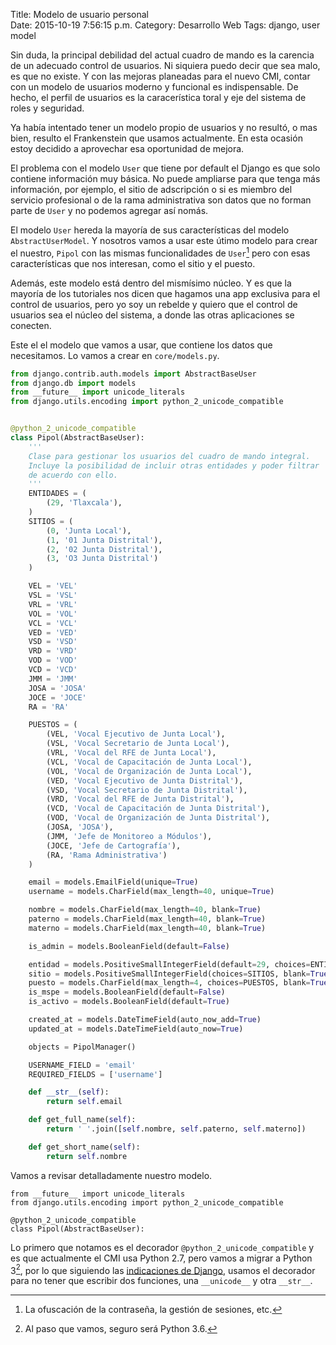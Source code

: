 Title: Modelo de usuario personal    
Date: 2015-10-19 7:56:15 p.m.
Category: Desarrollo Web
Tags: django, user model

Sin duda, la principal debilidad del actual cuadro de mando es la carencia de un adecuado control de usuarios. Ni siquiera puedo decir que sea malo, es que no existe. Y con las mejoras planeadas para el nuevo CMI, contar con un modelo de usuarios moderno y funcional es indispensable. De hecho, el perfil de usuarios es la caracerística toral y eje del sistema de roles y seguridad.

Ya había intentado tener un modelo propio de usuarios y no resultó, o mas bien, resulto el Frankenstein que usamos actualmente. En esta ocasión estoy decidido a aprovechar esa oportunidad de mejora.

El problema con el modelo `User` que tiene por default el Django es que solo contiene información muy básica. No puede ampliarse para que tenga más información, por ejemplo, el sitio de adscripción o si es miembro del servicio profesional o de la rama administrativa son datos que no forman parte de `User` y no podemos agregar así nomás.

El modelo `User` hereda la mayoría de sus características del modelo `AbstractUserModel`. Y nosotros vamos a usar este útimo modelo para crear el nuestro, `Pipol` con las mismas funcionalidades de `User`[^1] pero con esas características que nos interesan, como el sitio y el puesto.

Además, este modelo está dentro del mismísimo núcleo. Y es que la mayoría de los tutoriales nos dicen que hagamos una app exclusiva para el control de usuarios, pero yo soy un rebelde y quiero que el control de usuarios sea el núcleo del sistema, a donde las otras aplicaciones se conecten.

Este el el modelo que vamos a usar, que contiene los datos que necesitamos. Lo vamos a crear en `core/models.py`.

```python
from django.contrib.auth.models import AbstractBaseUser
from django.db import models
from __future__ import unicode_literals
from django.utils.encoding import python_2_unicode_compatible


@python_2_unicode_compatible
class Pipol(AbstractBaseUser):
    '''
    Clase para gestionar los usuarios del cuadro de mando integral.
    Incluye la posibilidad de incluir otras entidades y poder filtrar
    de acuerdo con ello.
    '''
    ENTIDADES = (
        (29, 'Tlaxcala'),
    )
    SITIOS = (
        (0, 'Junta Local'),
        (1, '01 Junta Distrital'),
        (2, '02 Junta Distrital'),
        (3, 'O3 Junta Distrital')
    )

    VEL = 'VEL'
    VSL = 'VSL'
    VRL = 'VRL'
    VOL = 'VOL'
    VCL = 'VCL'
    VED = 'VED'
    VSD = 'VSD'
    VRD = 'VRD'
    VOD = 'VOD'
    VCD = 'VCD'
    JMM = 'JMM'
    JOSA = 'JOSA'
    JOCE = 'JOCE'
    RA = 'RA'

    PUESTOS = (
        (VEL, 'Vocal Ejecutivo de Junta Local'),
        (VSL, 'Vocal Secretario de Junta Local'),
        (VRL, 'Vocal del RFE de Junta Local'),
        (VCL, 'Vocal de Capacitación de Junta Local'),
        (VOL, 'Vocal de Organización de Junta Local'),
        (VED, 'Vocal Ejecutivo de Junta Distrital'),
        (VSD, 'Vocal Secretario de Junta Distrital'),
        (VRD, 'Vocal del RFE de Junta Distrital'),
        (VCD, 'Vocal de Capacitación de Junta Distrital'),
        (VOD, 'Vocal de Organización de Junta Distrital'),
        (JOSA, 'JOSA'),
        (JMM, 'Jefe de Monitoreo a Módulos'),
        (JOCE, 'Jefe de Cartografía'),
        (RA, 'Rama Administrativa')
    )

    email = models.EmailField(unique=True)
    username = models.CharField(max_length=40, unique=True)

    nombre = models.CharField(max_length=40, blank=True)
    paterno = models.CharField(max_length=40, blank=True)
    materno = models.CharField(max_length=40, blank=True)

    is_admin = models.BooleanField(default=False)

    entidad = models.PositiveSmallIntegerField(default=29, choices=ENTIDADES)
    sitio = models.PositiveSmallIntegerField(choices=SITIOS, blank=True, null=True)
    puesto = models.CharField(max_length=4, choices=PUESTOS, blank=True, null=True)
    is_mspe = models.BooleanField(default=False)
    is_activo = models.BooleanField(default=True)

    created_at = models.DateTimeField(auto_now_add=True)
    updated_at = models.DateTimeField(auto_now=True)

    objects = PipolManager()

    USERNAME_FIELD = 'email'
    REQUIRED_FIELDS = ['username']

    def __str__(self):
        return self.email

    def get_full_name(self):
        return ' '.join([self.nombre, self.paterno, self.materno])

    def get_short_name(self):
        return self.nombre
```

Vamos a revisar detalladamente nuestro modelo.

```
from __future__ import unicode_literals
from django.utils.encoding import python_2_unicode_compatible

@python_2_unicode_compatible
class Pipol(AbstractBaseUser):
```

Lo primero que notamos es el decorador `@python_2_unicode_compatible` y es que actualmente el CMI usa Python 2.7, pero vamos a migrar a Python 3[^2], por lo que siguiendo las [indicaciones de Django](https://goo.gl/GlAkuH), usamos el decorador para no tener que escribir dos funciones, una `__unicode__` y otra `__str__`.


[^1]: La ofuscación de la contraseña, la gestión de sesiones, etc.
[^2]: Al paso que vamos, seguro será Python 3.6.
